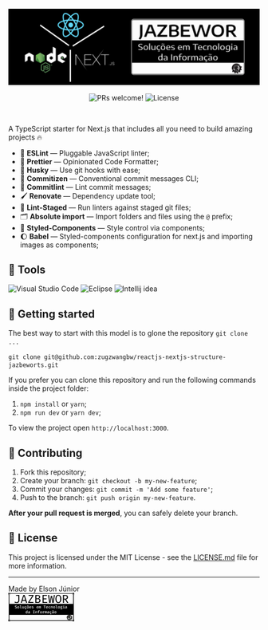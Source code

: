 <p align="center">
  <img src="./public/logo-documentacao-github.png" alt="React.js, Next.js and Node.js">
</p>

<p align="center">
  <img src="https://img.shields.io/static/v1?label=PRs&message=welcome&style=for-the-badge&color=blueviolet&labelColor=000000" alt="PRs welcome!" />

  <img alt="License" src="https://img.shields.io/github/license/zugzwangbw/jazbewor-ui?style=for-the-badge&color=blueviolet&labelColor=000000">

</p>
<br>

A TypeScript starter for Next.js that includes all you need to build amazing projects 🔥

- 📏 **ESLint** — Pluggable JavaScript linter;
- 💖 **Prettier** — Opinionated Code Formatter;
- 🐶 **Husky** — Use git hooks with ease;
- 📄 **Commitizen** — Conventional commit messages CLI;
- 🚓 **Commitlint** — Lint commit messages;
- 🖌 **Renovate** — Dependency update tool;
- 🚫 **Lint-Staged** — Run linters against staged git files;
- 🗂 **Absolute import** — Import folders and files using the `@` prefix;
- 🎨 **Styled-Components** — Style control via components;
- 🌔 **Babel** — Styled-components configuration for next.js and importing images as components;

## 🧰 Tools

  ![Visual Studio Code](https://img.shields.io/badge/-Visual%20Studio%20Code-333333?style=for-the-badge&logo=visual-studio-code&logoColor=007ACC)
  ![Eclipse](https://img.shields.io/badge/-Eclipse-333333?style=for-the-badge&logo=eclipse-ide&logoColor=2C2255)
  ![Intellij idea](https://img.shields.io/badge/-Intellij%20idea-333333?style=for-the-badge&logo=intellij-idea&logoColor=abcdef)

## 🚀 Getting started

The best way to start with this model is to glone the repository `git clone ...`

```
git clone git@github.com:zugzwangbw/reactjs-nextjs-structure-jazbeworts.git
```

If you prefer you can clone this repository and run the following commands inside the project folder:

1. `npm install` or `yarn`;
2. `npm run dev` or `yarn dev`;

To view the project open `http://localhost:3000`.

## 🤝 Contributing

1. Fork this repository;
2. Create your branch: `git checkout -b my-new-feature`;
3. Commit your changes: `git commit -m 'Add some feature'`;
4. Push to the branch: `git push origin my-new-feature`.

**After your pull request is merged**, you can safely delete your branch.

## 📝 License

This project is licensed under the MIT License - see the [LICENSE.md](LICENSE.md) file for more information.

---

Made by Elson Júnior
<br>
![Elson Júnior](./public/logo-p-full.png)
